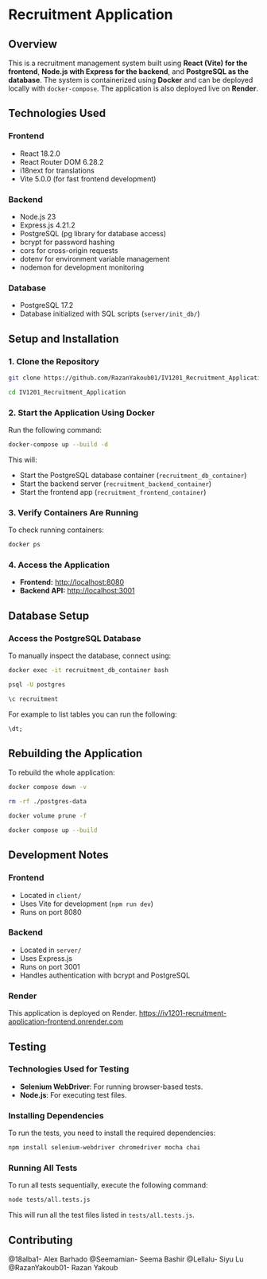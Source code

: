 # Recruitment Application

## Overview
This is a recruitment management system built using **React (Vite) for the frontend**, **Node.js with Express for the backend**, and **PostgreSQL as the database**. The system is containerized using **Docker** and can be deployed locally with `docker-compose`. The application is also deployed live on **Render**.

## **Technologies Used**
### **Frontend**
- React 18.2.0
- React Router DOM 6.28.2
- i18next for translations
- Vite 5.0.0 (for fast frontend development)

### **Backend**
- Node.js 23
- Express.js 4.21.2
- PostgreSQL (pg library for database access)
- bcrypt for password hashing
- cors for cross-origin requests
- dotenv for environment variable management
- nodemon for development monitoring

### **Database**
- PostgreSQL 17.2
- Database initialized with SQL scripts (`server/init_db/`)

## **Setup and Installation**
### **1. Clone the Repository**
```sh
git clone https://github.com/RazanYakoub01/IV1201_Recruitment_Application.git

cd IV1201_Recruitment_Application
```

### **2. Start the Application Using Docker**
Run the following command:
```sh
docker-compose up --build -d
```
This will:
- Start the PostgreSQL database container (`recruitment_db_container`)
- Start the backend server (`recruitment_backend_container`)
- Start the frontend app (`recruitment_frontend_container`)

### **3. Verify Containers Are Running**
To check running containers:
```sh
docker ps
```

### **4. Access the Application**
- **Frontend:** [http://localhost:8080](http://localhost:8080)
- **Backend API:** [http://localhost:3001](http://localhost:3001)

## **Database Setup**
### **Access the PostgreSQL Database**
To manually inspect the database, connect using:
```sh
docker exec -it recruitment_db_container bash

psql -U postgres

\c recruitment
```
For example to list tables you can run the following:
```sql
\dt;
```

## **Rebuilding the Application**
To rebuild the whole application:
```sh
docker compose down -v

rm -rf ./postgres-data

docker volume prune -f

docker compose up --build
```

## **Development Notes**
### **Frontend**
- Located in `client/`
- Uses Vite for development (`npm run dev`)
- Runs on port 8080

### **Backend**
- Located in `server/`
- Uses Express.js
- Runs on port 3001
- Handles authentication with bcrypt and PostgreSQL

### **Render**
This application is deployed on Render. https://iv1201-recruitment-application-frontend.onrender.com


## **Testing**
### **Technologies Used for Testing**
- **Selenium WebDriver**: For running browser-based tests.
- **Node.js**: For executing test files.

### **Installing Dependencies**
To run the tests, you need to install the required dependencies:

```sh
npm install selenium-webdriver chromedriver mocha chai
```

### **Running All Tests**
To run all tests sequentially, execute the following command:

```sh
node tests/all.tests.js
```

This will run all the test files listed in `tests/all.tests.js`.


## **Contributing**

@18alba1- Alex Barhado
@Seemamian- Seema Bashir
@Lellalu- Siyu Lu
@RazanYakoub01- Razan Yakoub

